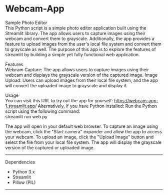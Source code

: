 # Webcam-App

Sample Photo Editor<br>
This Python script is a simple photo editor application built using the Streamlit library. The app allows users to capture images using their webcam and convert them to grayscale. Additionally, the app provides a feature to upload images from the user's local file system and convert them to grayscale as well. The purpose of this app is to explore the features of streamlit by building a simple yet fully functional web application.

Features<br>
Webcam Capture: The app allows users to capture images using their webcam and displays the grayscale version of the captured image.
Image Upload: Users can upload images from their local file system, and the app will convert the uploaded image to grayscale and display it.

Usage<br>
You can visit this URL to try out the app for yourself: https://webcam-app-1.streamlit.app/
Alternatively, if you have Python installed:
Run the Python script using the following command:<br>
streamlit run web.py

The app will open in your default web browser.
To capture an image using the webcam, click the "Start camera" expander and allow the app to access your webcam.
To upload an image, click the "Upload Image" button and select the file from your local file system.
The app will display the grayscale version of the captured or uploaded image.
<hr>
Dependencies
<ul>
<li>Python 3.x</li>
<li>Streamlit</li>
<li>Pillow (PIL)</li>
</ul><hr>
